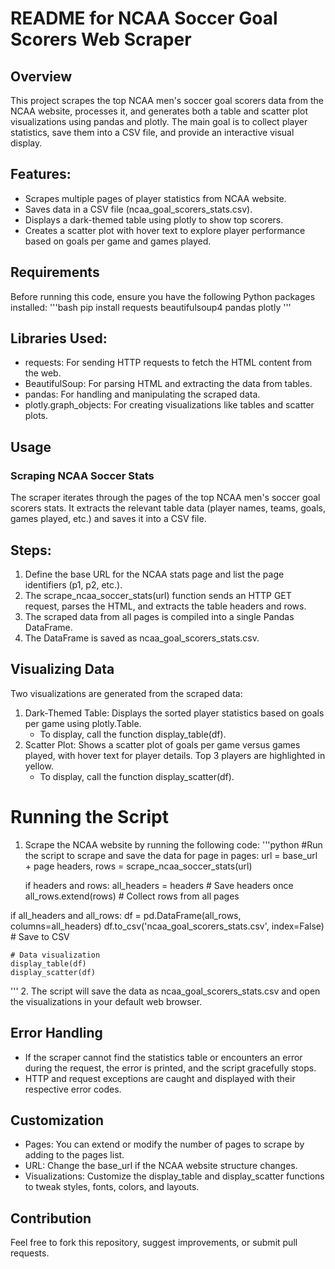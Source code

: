 # README for NCAA Soccer Goal Scorers Web Scraper

## Overview
This project scrapes the top NCAA men's soccer goal scorers data from the NCAA website, processes it, and generates both a table and scatter plot visualizations using pandas and plotly. The main goal is to collect player statistics, save them into a CSV file, and provide an interactive visual display.

## Features:
- Scrapes multiple pages of player statistics from NCAA website.
- Saves data in a CSV file (ncaa_goal_scorers_stats.csv).
- Displays a dark-themed table using plotly to show top scorers.
- Creates a scatter plot with hover text to explore player performance based on goals per game and games played.

## Requirements
Before running this code, ensure you have the following Python packages installed:
'''bash
pip install requests beautifulsoup4 pandas plotly
'''
## Libraries Used:
- requests: For sending HTTP requests to fetch the HTML content from the web.
- BeautifulSoup: For parsing HTML and extracting the data from tables.
- pandas: For handling and manipulating the scraped data.
- plotly.graph_objects: For creating visualizations like tables and scatter plots.

## Usage
### Scraping NCAA Soccer Stats
The scraper iterates through the pages of the top NCAA men's soccer goal scorers stats. It extracts the relevant table data (player names, teams, goals, games played, etc.) and saves it into a CSV file.

## Steps:
1. Define the base URL for the NCAA stats page and list the page identifiers (p1, p2, etc.).
2. The scrape_ncaa_soccer_stats(url) function sends an HTTP GET request, parses the HTML, and extracts the table headers and rows.
3. The scraped data from all pages is compiled into a single Pandas DataFrame.
4. The DataFrame is saved as ncaa_goal_scorers_stats.csv.

## Visualizing Data
Two visualizations are generated from the scraped data:

1. Dark-Themed Table: Displays the sorted player statistics based on goals per game using plotly.Table.
    - To display, call the function display_table(df).
2. Scatter Plot: Shows a scatter plot of goals per game versus games played, with hover text for player details. Top 3 players are highlighted in yellow.
    - To display, call the function display_scatter(df).

# Running the Script
1. Scrape the NCAA website by running the following code:
'''python
#Run the script to scrape and save the data
for page in pages:
    url = base_url + page
    headers, rows = scrape_ncaa_soccer_stats(url)
    
    if headers and rows:
        all_headers = headers  # Save headers once
        all_rows.extend(rows)  # Collect rows from all pages

if all_headers and all_rows:
    df = pd.DataFrame(all_rows, columns=all_headers)
    df.to_csv('ncaa_goal_scorers_stats.csv', index=False)  # Save to CSV

    # Data visualization
    display_table(df)
    display_scatter(df)
'''
2. The script will save the data as ncaa_goal_scorers_stats.csv and open the visualizations in your default web browser.

## Error Handling
- If the scraper cannot find the statistics table or encounters an error during the request, the error is printed, and the script gracefully stops.
- HTTP and request exceptions are caught and displayed with their respective error codes.

## Customization
- Pages: You can extend or modify the number of pages to scrape by adding to the pages list.
- URL: Change the base_url if the NCAA website structure changes.
- Visualizations: Customize the display_table and display_scatter functions to tweak styles, fonts, colors, and layouts.

## Contribution
Feel free to fork this repository, suggest improvements, or submit pull requests.








 
